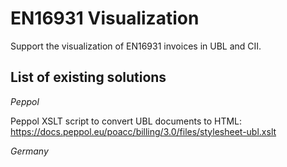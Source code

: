# EN16931 Visualization
Support the visualization of EN16931 invoices in UBL and CII.

## List of existing solutions

*Peppol*

Peppol XSLT script to convert UBL documents to HTML: https://docs.peppol.eu/poacc/billing/3.0/files/stylesheet-ubl.xslt

*Germany*
